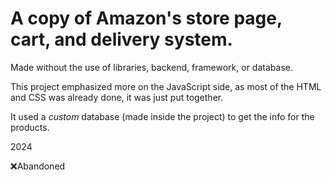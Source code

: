 # A copy of Amazon's store page, cart, and delivery system.
Made without the use of libraries, backend, framework, or database.

This project emphasized more on the JavaScript side, as most of the HTML and CSS was already done, it was just put together.

It used a *custom* database (made inside the project) to get the info for the products.

2024

❌Abandoned

